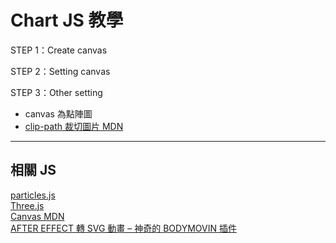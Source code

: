 # Chart JS 教學

<p>STEP 1：Create canvas</p>
<p>STEP 2：Setting canvas</p>
<p>STEP 3：Other setting</p>

* canvas 為點陣圖
* <a href="https://developer.mozilla.org/zh-CN/docs/Web/CSS/clip-path">clip-path 裁切圖片 MDN</a><br>
<hr>

## 相關 JS

<a href="https://vincentgarreau.com/particles.js/">particles.js</a><br>
<a href="https://threejs.org/">Three.js</a><br>
<a href="https://developer.mozilla.org/zh-TW/docs/Web/API/Canvas_API/Tutorial/Basic_usage">Canvas MDN</a><br>
<a href="https://designtongue.me/effect-%E8%BD%89-svg-%E5%8B%95%E7%95%AB-%E7%A5%9E%E5%A5%87%E7%9A%84bodymovin%E6%8F%92%E4%BB%B6/">AFTER EFFECT 轉 SVG 動畫 – 神奇的 BODYMOVIN 插件</a><br>
